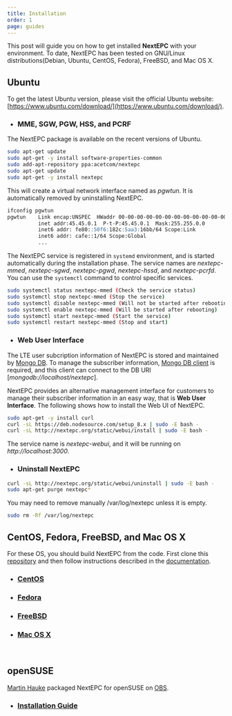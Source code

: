 ```yaml
---
title: Installation
order: 1
page: guides
---
```


This post will guide you on how to get installed **NextEPC** with your environment. To date, NextEPC has been tested on GNU/Linux distributions(Debian, Ubuntu, CentOS, Fedora), FreeBSD, and Mac OS X.



## Ubuntu

To get the latest Ubuntu version, please visit the official Ubuntu website: [https://www.ubuntu.com/download/](https://www.ubuntu.com/download/). 

* ### MME, SGW, PGW, HSS, and PCRF

The NextEPC package is available on the recent versions of Ubuntu.

```bash
sudo apt-get update
sudo apt-get -y install software-properties-common
sudo add-apt-repository ppa:acetcom/nextepc
sudo apt-get update
sudo apt-get -y install nextepc
```
This will create a virtual network interface named as *pgwtun*. It is automatically removed by uninstalling NextEPC.

```markdown
ifconfig pgwtun
pgwtun    Link encap:UNSPEC  HWaddr 00-00-00-00-00-00-00-00-00-00-00-00-00-00-00-00  
          inet addr:45.45.0.1  P-t-P:45.45.0.1  Mask:255.255.0.0
          inet6 addr: fe80::50f6:182c:5aa3:16bb/64 Scope:Link
          inet6 addr: cafe::1/64 Scope:Global
          ...
```

The NextEPC service is registered in `systemd` environment, and is started automatically during the installation phase. The service names are *nextepc-mmed*, *nextepc-sgwd*, *nextepc-pgwd*, *nextepc-hssd*, and *nextepc-pcrfd*. You can use the `systemctl` command to control specific services.

```bash
sudo systemctl status nextepc-mmed (Check the service status)
sudo systemctl stop nextepc-mmed (Stop the service)
sudo systemctl disable nextepc-mmed (Will not be started after rebooting)
sudo systemctl enable nextepc-mmed (Will be started after rebooting)
sudo systemctl start nextepc-mmed (Start the service)
sudo systemctl restart nextepc-mmed (Stop and start)
```


* ### Web User Interface

The LTE user subcription information of NextEPC is stored and maintained by [Mongo DB](https://www.mongodb.com/). To manage the subscriber information, [Mongo DB client](https://docs.mongodb.com/ecosystem/tools/) is required, and this client can connect to the DB URI [_mongodb://localhost/nextepc_]. 

NextEPC provides an alternative management interface for customers to manage their subscriber information in an easy way, that is **Web User Interface**. The following shows how to install the Web UI of NextEPC.

```bash
sudo apt-get -y install curl
curl -sL https://deb.nodesource.com/setup_8.x | sudo -E bash -
curl -sL http://nextepc.org/static/webui/install | sudo -E bash -
```

The service name is *nextepc-webui*, and it will be running on _http://localhost:3000_.


* ### Uninstall NextEPC

```bash
curl -sL http://nextepc.org/static/webui/uninstall | sudo -E bash -
sudo apt-get purge nextepc*
```

You may need to remove manually /var/log/nextepc unless it is empty.
```bash
sudo rm -Rf /var/log/nextepc
```


## CentOS, Fedora, FreeBSD, and Mac OS X

For these OS, you should build NextEPC from the code. First clone this [repository](https://github.com/acetcom/nextepc.git) and then follow instructions described in the [documentation](http://nextepc.org/docs/). 

* ### [CentOS](/docs/build/1-centos)
* ### [Fedora](/docs/build/2-fedora)
* ### [FreeBSD](/docs/build/3-freebsd)
* ### [Mac OS X](/docs/build/4-macosx)

<br/>

## openSUSE

[Martin Hauke](https://build.opensuse.org/user/show/mnhauke) packaged NextEPC for openSUSE on [OBS](https://build.opensuse.org/package/show/home:mnhauke:nextepc/nextepc).

* ### [Installation Guide](/docs/build/6-opensuse)
